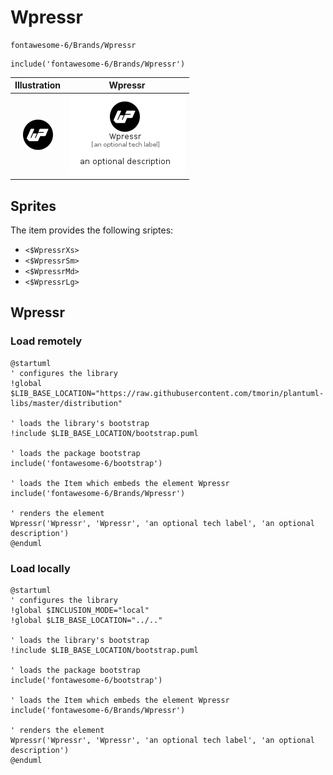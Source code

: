 # Wpressr


```text
fontawesome-6/Brands/Wpressr
```

```text
include('fontawesome-6/Brands/Wpressr')
```



| Illustration | Wpressr |
| :---: | :---: |
| ![illustration for Illustration](../../fontawesome-6/Brands/Wpressr.png) | ![illustration for Wpressr](../../fontawesome-6/Brands/Wpressr.Local.png) |



## Sprites
The item provides the following sriptes:

- `<$WpressrXs>`
- `<$WpressrSm>`
- `<$WpressrMd>`
- `<$WpressrLg>`





## Wpressr

### Load remotely
```plantuml
@startuml
' configures the library
!global $LIB_BASE_LOCATION="https://raw.githubusercontent.com/tmorin/plantuml-libs/master/distribution"

' loads the library's bootstrap
!include $LIB_BASE_LOCATION/bootstrap.puml

' loads the package bootstrap
include('fontawesome-6/bootstrap')

' loads the Item which embeds the element Wpressr
include('fontawesome-6/Brands/Wpressr')

' renders the element
Wpressr('Wpressr', 'Wpressr', 'an optional tech label', 'an optional description')
@enduml
```

### Load locally
```plantuml
@startuml
' configures the library
!global $INCLUSION_MODE="local"
!global $LIB_BASE_LOCATION="../.."

' loads the library's bootstrap
!include $LIB_BASE_LOCATION/bootstrap.puml

' loads the package bootstrap
include('fontawesome-6/bootstrap')

' loads the Item which embeds the element Wpressr
include('fontawesome-6/Brands/Wpressr')

' renders the element
Wpressr('Wpressr', 'Wpressr', 'an optional tech label', 'an optional description')
@enduml
```

